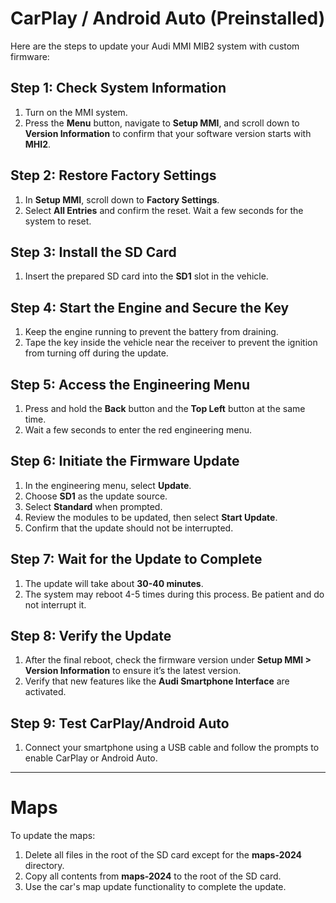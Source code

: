 # CarPlay / Android Auto (Preinstalled)

Here are the steps to update your Audi MMI MIB2 system with custom firmware:

## Step 1: Check System Information
1. Turn on the MMI system.
2. Press the **Menu** button, navigate to **Setup MMI**, and scroll down to **Version Information** to confirm that your software version starts with **MHI2**.

## Step 2: Restore Factory Settings
1. In **Setup MMI**, scroll down to **Factory Settings**.
2. Select **All Entries** and confirm the reset. Wait a few seconds for the system to reset.

## Step 3: Install the SD Card
1. Insert the prepared SD card into the **SD1** slot in the vehicle.

## Step 4: Start the Engine and Secure the Key
1. Keep the engine running to prevent the battery from draining.
2. Tape the key inside the vehicle near the receiver to prevent the ignition from turning off during the update.

## Step 5: Access the Engineering Menu
1. Press and hold the **Back** button and the **Top Left** button at the same time.
2. Wait a few seconds to enter the red engineering menu.

## Step 6: Initiate the Firmware Update
1. In the engineering menu, select **Update**.
2. Choose **SD1** as the update source.
3. Select **Standard** when prompted.
4. Review the modules to be updated, then select **Start Update**.
5. Confirm that the update should not be interrupted.

## Step 7: Wait for the Update to Complete
1. The update will take about **30-40 minutes**.
2. The system may reboot 4-5 times during this process. Be patient and do not interrupt it.

## Step 8: Verify the Update
1. After the final reboot, check the firmware version under **Setup MMI > Version Information** to ensure it’s the latest version.
2. Verify that new features like the **Audi Smartphone Interface** are activated.

## Step 9: Test CarPlay/Android Auto
1. Connect your smartphone using a USB cable and follow the prompts to enable CarPlay or Android Auto.

---

# Maps

To update the maps:

1. Delete all files in the root of the SD card except for the **maps-2024** directory.
2. Copy all contents from **maps-2024** to the root of the SD card.
3. Use the car's map update functionality to complete the update.
